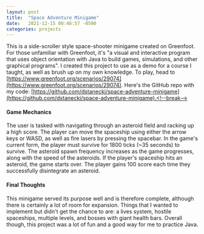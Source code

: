 ```yaml
---
layout: post
title:  "Space Adventure Minigame"
date:   2021-12-15 00:46:57 -0500
categories: projects
---
```

This is a side-scroller style space-shooter minigame created on Greenfoot. For those unfamiliar with Greenfoot, it's "a visual and interactive program that uses object orientation with Java to build games, simulations, and other graphical programs". I created this project to use as a demo for a course I taught, as well as brush up on my own knowledge. To play, head to [https://www.greenfoot.org/scenarios/29074](https://www.greenfoot.org/scenarios/29074). Here's the GitHub repo with my code: [https://github.com/dstanecki/space-adventure-minigame](https://github.com/dstanecki/space-adventure-minigame).<!--break-->

#### **Game Mechanics**

The user is tasked with navigating through an asteroid field and racking up a high score. The player can move the spaceship using either the arrow keys or WASD, as well as fire lasers by pressing the spacebar. In the game's current form, the player must survive for 1800 ticks (~35 seconds) to survive. The asteroid spawn frequency increases as the game progresses, along with the speed of the asteroids. If the player's spaceship hits an asteroid, the game starts over. The player gains 100 score each time they successfully disintegrate an asteroid. 

#### **Final Thoughts**

This minigame served its purpose well and is therefore complete, although there is certainly a lot of room for expansion. Things that I wanted to implement but didn't get the chance to are: a lives system, hostile spaceships, multiple levels, and bosses with giant health bars. Overall though, this project was a lot of fun and a good way for me to practice Java. 
